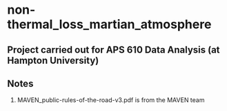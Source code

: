 # non-thermal_loss_martian_atmosphere
Project carried out for APS 610 Data Analysis (at Hampton University)
---
## Notes
1) MAVEN_public-rules-of-the-road-v3.pdf is from the MAVEN team
